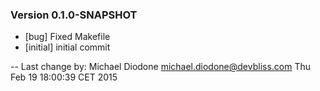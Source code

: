 
### Version 0.1.0-SNAPSHOT
 - [bug] Fixed Makefile
 - [initial] initial commit

-- Last change by: Michael Diodone <michael.diodone@devbliss.com> Thu Feb 19 18:00:39 CET 2015